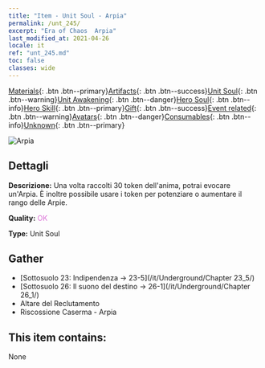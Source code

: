 ```yaml
---
title: "Item - Unit Soul - Arpia"
permalink: /unt_245/
excerpt: "Era of Chaos  Arpia"
last_modified_at: 2021-04-26
locale: it
ref: "unt_245.md"
toc: false
classes: wide
---
```

 [Materials](/ItemsIT/){: .btn .btn--primary}[Artifacts](/ItemsIT/Artifacts/){: .btn .btn--success}[Unit Soul](/ItemsIT/UnitSoul/){: .btn .btn--warning}[Unit Awakening](/ItemsIT/UnitAwakening/){: .btn .btn--danger}[Hero Soul](/ItemsIT/HeroSoul/){: .btn .btn--info}[Hero Skill](/ItemsIT/HeroSkill/){: .btn .btn--primary}[Gift](/ItemsIT/Gift/){: .btn .btn--success}[Event related](/ItemsIT/Events/){: .btn .btn--warning}[Avatars](/ItemsIT/Avatars/){: .btn .btn--danger}[Consumables](/ItemsIT/Consumables/){: .btn .btn--info}[Unknown](/ItemsIT/Unknown/){: .btn .btn--primary}

 ![Arpia](/images/u/ti_yingshenren.jpg)

## Dettagli
 **Descrizione:** Una volta raccolti 30 token dell'anima, potrai evocare un'Arpia. È inoltre possibile usare i token per potenziare o aumentare il rango delle Arpie.

 **Quality:** <span style="color: #DA70D6">OK</span>

 **Type:** Unit Soul

## Gather

*    [Sottosuolo 23: Indipendenza -> 23-5](/it/Underground/Chapter 23_5/) 
*    [Sottosuolo 26: Il suono del destino -> 26-1](/it/Underground/Chapter 26_1/) 
*    Altare del Reclutamento 
*    Riscossione Caserma - Arpia 

## This item contains:

  None


